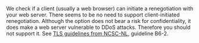 We check if a client (usually a web browser) can initiate a renegotiation with your web server. There seems to be no need to support client-initiated renegotiation. Although the option does not bear a risk for confidentiality, it does make a web server vulnerable to  DDoS attacks. Therefore you should not support it. See [TLS guidelines from NCSC-NL](https://www.ncsc.nl/actueel/whitepapers/ict-beveiligingsrichtlijnen-voor-transport-layer-security-tls.html), guideline B6-2.

